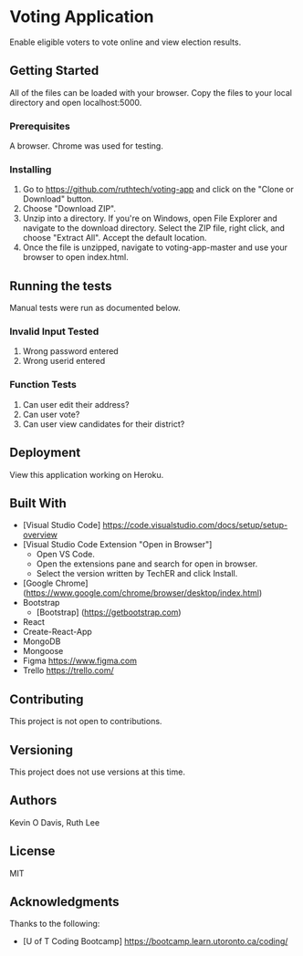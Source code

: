 # Voting Application
Enable eligible voters to vote online and view election results. 

## Getting Started
All of the files can be loaded with your browser. Copy the files to your local directory and open localhost:5000.

### Prerequisites
A browser. Chrome was used for testing. 

### Installing
1. Go to https://github.com/ruthtech/voting-app and click on the "Clone or Download" button. 
2. Choose "Download ZIP". 
3. Unzip into a directory. If you're on Windows, open File Explorer and navigate to the download directory. Select the ZIP file, right click, and choose "Extract All". Accept the default location.
4. Once the file is unzipped, navigate to voting-app-master and use your browser to open index.html.


## Running the tests

Manual tests were run as documented below.

### Invalid Input Tested
1. Wrong password entered
2. Wrong userid entered

### Function Tests
1. Can user edit their address?
2. Can user vote? 
3. Can user view candidates for their district?

## Deployment
View this application working on Heroku.  

## Built With
* [Visual Studio Code] https://code.visualstudio.com/docs/setup/setup-overview
* [Visual Studio Code Extension "Open in Browser"] 
  * Open VS Code.
  * Open the extensions pane and search for open in browser.
  * Select the version written by TechER and click Install.
* [Google Chrome] (https://www.google.com/chrome/browser/desktop/index.html)
* Bootstrap
  * [Bootstrap] (https://getbootstrap.com)
* React
* Create-React-App
* MongoDB
* Mongoose
* Figma https://www.figma.com
* Trello https://trello.com/

## Contributing
This project is not open to contributions.

## Versioning
This project does not use versions at this time. 

## Authors
Kevin O Davis, Ruth Lee

## License
MIT

## Acknowledgments
Thanks to the following:
* [U of T Coding Bootcamp] https://bootcamp.learn.utoronto.ca/coding/
  
